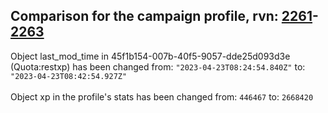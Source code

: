 ## Comparison for the campaign profile, rvn: [2261](https://github.com/PRO100KatYT/FortniteProfileRevisions/tree/main/profiles/campaign/2261%20campaign.json)-[2263](https://github.com/PRO100KatYT/FortniteProfileRevisions/tree/main/profiles/campaign/2263%20campaign.json)

Object last_mod_time in 45f1b154-007b-40f5-9057-dde25d093d3e (Quota:restxp) has been changed from: `"2023-04-23T08:24:54.840Z"` to: `"2023-04-23T08:42:54.927Z"`
<br><br>
Object xp in the profile's stats has been changed from: `446467` to: `2668420`
<br><br>
